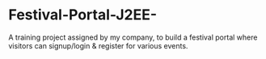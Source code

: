 # Festival-Portal-J2EE-
A training project assigned by my company, to build a festival portal where visitors can signup/login &amp; register for various events.
